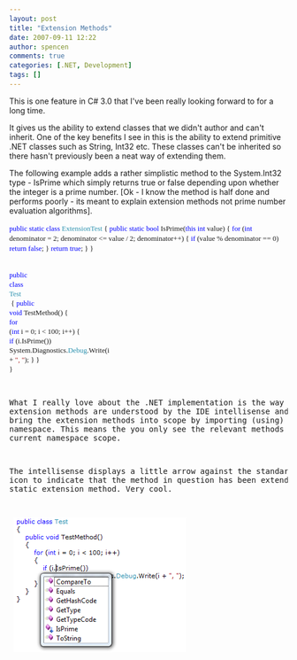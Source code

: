 ```yaml
---
layout: post
title: "Extension Methods"
date: 2007-09-11 12:22
author: spencen
comments: true
categories: [.NET, Development]
tags: []
---
```



This is one feature in C# 3.0 that I've been really looking forward to for a long time.
 

It gives us the ability to extend classes that we didn't author and can't inherit. One of the key benefits I see in this is the ability to extend primitive .NET classes such as String, Int32 etc. These classes can't be inherited so there hasn't previously been a neat way of extending them.
 

The following example adds a rather simplistic method to the System.Int32 type - IsPrime which simply returns true or false depending upon whether the integer is a prime number. [Ok - I know the method is half done and performs poorly - its meant to explain extension methods not prime number evaluation algorithms].


<font face="Verdana" size="2">    <span style="color: rgb(0,0,255)">public</span> <span style="color: rgb(0,0,255)">static</span> <span style="color: rgb(0,0,255)">class</span> </font><font face="Verdana" size="2"><span style="color: rgb(43,145,175)">ExtensionTest
</span>    {
<span style="color: rgb(0,0,255)">public</span> <span style="color: rgb(0,0,255)">static</span> <span style="color: rgb(0,0,255)">bool</span> IsPrime(<span style="color: rgb(0,0,255)">this</span> <span style="color: rgb(0,0,255)">int</span> value)
{
<span style="color: rgb(0,0,255)">for</span> (<span style="color: rgb(0,0,255)">int</span> denominator = 2; denominator &lt;= value / 2; denominator++)
{
<span style="color: rgb(0,0,255)">if</span> (value % denominator == 0)
<span style="color: rgb(0,0,255)">return</span> <span style="color: rgb(0,0,255)">false</span>;
}
<span style="color: rgb(0,0,255)">return</span> <span style="color: rgb(0,0,255)">true</span>;
}
}</font></font></pre><pre class="code"><font face="Verdana" size="2">    <span style="color: rgb(0,0,255)">public</span> <span style="color: rgb(0,0,255)">class</span> </font><font size="2"><font face="Verdana"><span style="color: rgb(43,145,175)">Test
</span>    {
<span style="color: rgb(0,0,255)">public</span> <span style="color: rgb(0,0,255)">void</span> TestMethod()
{
<span style="color: rgb(0,0,255)">for</span> (<span style="color: rgb(0,0,255)">int</span> i = 0; i &lt; 100; i++)
{
<span style="color: rgb(0,0,255)">if</span> (i.IsPrime())
System.Diagnostics.<span style="color: rgb(43,145,175)">Debug</span>.Write(i + <span style="color: rgb(163,21,21)">", "</span>);
}
}
}</font></font>



What I really love about the .NET implementation is the way in which extension methods are understood by the IDE intellisense and how you bring the extension methods into scope by importing (using) the namespace. This means the you only see the relevant methods based on the current namespace scope.



The intellisense displays a little arrow against the standard method icon to indicate that the method in question has been extended by a static extension method. Very cool.



&nbsp;![Intellisense drop down showing IsPrime extension method](/images/Intellisense%20drop%20down%20showing%20IsPrime%20extension%20method.png)


